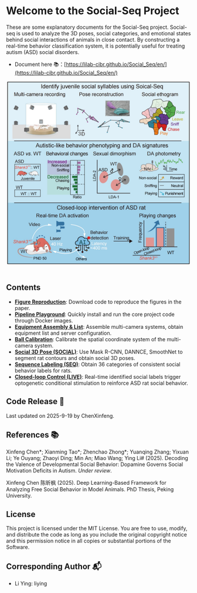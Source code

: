 # Welcome to the Social-Seq Project

These are some explanatory documents for the Social-Seq project. Social-seq is used to analyze the 3D poses, social categories, and emotional states behind social interactions of animals in close contact. By constructing a real-time behavior classification system, it is potentially useful for treating autism (ASD) social disorders.


- Document here 📚：[https://lilab-cibr.github.io/Social_Seq/en/](https://lilab-cibr.github.io/Social_Seq/en/)

<div align="center">
  <img src="../assets/images/figure_abstract.jpg" width="500" alt="Abstract Diagram">
</div>
<br>

## Contents
* [**Figure Reproduction**](./figure_reproduction): Download code to reproduce the figures in the paper.
* [**Pipeline Playground**](./安装示例流程代码/pipeline_playground_installation/): Quickly install and run the core project code through Docker images.
* [**Equipment Assembly & List**](./设备组装和清单/shopping_list): Assemble multi-camera systems, obtain equipment list and server configuration.
* [**Ball Calibration**](./小球矫正/application): Calibrate the spatial coordinate system of the multi-camera system.
* [**Social 3D Pose (SOCIAL)**](./社交三维姿态重构/application): Use Mask R-CNN, DANNCE, SmoothNet to segment rat contours and obtain social 3D poses.
* [**Sequence Labeling (SEQ)**](./社交序列标签/application): Obtain 36 categories of consistent social behavior labels for rats.
* [**Closed-loop Control (LIVE)**](./闭环行为控制/application): Real-time identified social labels trigger optogenetic conditional stimulation to reinforce ASD rat social behavior.
 
## Code Release 📅
Last updated on 2025-9-19 by ChenXinfeng.

## References 📚
Xinfeng Chen*; Xianming Tao*; Zhenchao Zhong*; Yuanqing Zhang; Yixuan Li; Ye Ouyang; Zhaoyi Ding; Min An; Miao Wang; Ying Li# (2025). Decoding the Valence of Developmental Social Behavior: Dopamine Governs Social Motivation Deficits in Autism. *Under review*.

Xinfeng Chen 陈昕枫 (2025). Deep Learning-Based Framework for Analyzing Free Social Behavior in Model Animals. PhD Thesis, Peking University.

## License
This project is licensed under the MIT License. You are free to use, modify, and distribute the code as long as you include the original copyright notice and this permission notice in all copies or substantial portions of the Software.

## Corresponding Author 📬
- Li Ying: liying